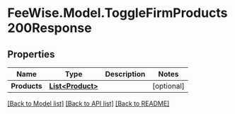 # FeeWise.Model.ToggleFirmProducts200Response

## Properties

Name | Type | Description | Notes
------------ | ------------- | ------------- | -------------
**Products** | [**List&lt;Product&gt;**](Product.md) |  | [optional] 

[[Back to Model list]](../README.md#documentation-for-models) [[Back to API list]](../README.md#documentation-for-api-endpoints) [[Back to README]](../README.md)

